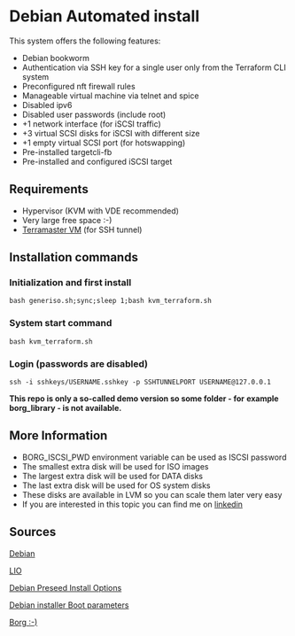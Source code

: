 # Debian Automated install

This system offers the following features:

  * Debian bookworm
  * Authentication via SSH key for a single user only from the 
Terraform CLI system
  * Preconfigured nft firewall rules
  * Manageable virtual machine via telnet and spice
  * Disabled ipv6
  * Disabled user passwords (include root)
  * +1 network interface (for iSCSI traffic)
  * +3 virtual SCSI disks for iSCSI with different size
  * +1 empty virtual SCSI port (for hotswapping)
  * Pre-installed targetcli-fb
  * Pre-installed and configured iSCSI target

## Requirements

  * Hypervisor (KVM with VDE recommended)
  * Very large free space :-)
  * [Terramaster VM](../terraform_cli_vm/README.md) (for SSH tunnel)

## Installation commands

### Initialization and first install

    bash generiso.sh;sync;sleep 1;bash kvm_terraform.sh

### System start command

    bash kvm_terraform.sh

### Login (passwords are disabled)

    ssh -i sshkeys/USERNAME.sshkey -p SSHTUNNELPORT USERNAME@127.0.0.1

**This repo is only a so-called demo version so some folder - for**
**example borg_library - is not available.**

## More Information

  * BORG_ISCSI_PWD environment variable can be used as ISCSI password
  * The smallest extra disk will be used for ISO images
  * The largest extra disk will be used for DATA disks
  * The last extra disk will be used for OS system disks
  * These disks are available in LVM so you can scale them later very easy
  * If you are interested in this topic you can find me on [linkedin](https://hu.linkedin.com/in/zoltan-foldi-663797209?trk=people-guest_people_search-card)

## Sources

[Debian](https://www.debian.org/)

[LIO](https://wiki.debian.org/SAN/iSCSI/LIO)

[Debian Preseed Install Options](https://people.debian.org/~plessy/DebianInstallerDebconfTemplates.html)

[Debian installer Boot parameters](https://www.debian.org/releases/buster/s390x/ch05s02.en.html)

[Borg :-)](https://en.wikipedia.org/wiki/Borg)

